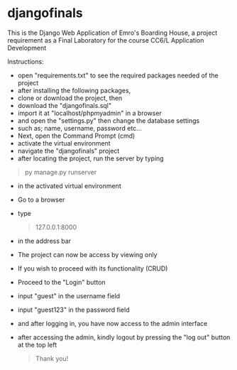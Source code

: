 # djangofinals

This is the Django Web Application of Emro's Boarding House, a project requirement as a Final Laboratory for the course CC6/L Application Development

Instructions:
- open "requirements.txt" to see the required packages needed of the project
- after installing the following packages,
- clone or download the project, then
- download the "djangofinals.sql"
- import it at "localhost/phpmyadmin" in a browser
- and open the "settings.py" then change the database settings
- such as; name, username, password etc...
- Next, open the Command Prompt (cmd)
- activate the virtual environment
- navigate the "djangofinals" project
- after locating the project, run the server by typing
> py manage.py runserver
- in the activated virtual environment
- Go to a browser
- type
  > 127.0.0.1:8000
- in the address bar
- The project can now be access by viewing only
- If you wish to proceed with its functionality (CRUD)
- Proceed to the "Login" button
- input "guest" in the username field
- input "guest123" in the password field
- and after logging in, you have now access to the admin interface
- after accessing the admin, kindly logout by pressing the "log out" button at the top left

  > Thank you!
